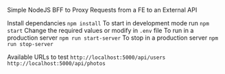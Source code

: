 Simple NodeJS BFF to Proxy Requests from a FE to an External API

Install dependancies `npm install`
To start in development mode run `npm start`
Change the required values or modify in `.env` file
To run in a production server `npm run start-server`
To stop in a production server `npm run stop-server`

Available URLs to test
`http://localhost:5000/api/users`
`http://localhost:5000/api/photos`
